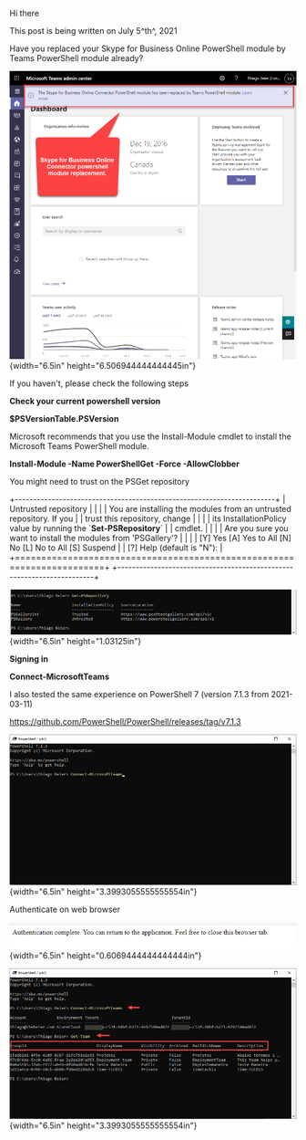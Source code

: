 Hi there

This post is being written on July 5^th^, 2021

Have you replaced your Skype for Business Online PowerShell module by
Teams PowerShell module already?

![](./media/image1.png){width="6.5in" height="6.506944444444445in"}

If you haven't, please check the following steps

**Check your current powershell version**

**\$PSVersionTable.PSVersion**

Microsoft recommends that you use the Install-Module cmdlet to install
the Microsoft Teams PowerShell module.

**Install-Module -Name PowerShellGet -Force -AllowClobber**

You might need to trust on the PSGet repository

+-----------------------------------------------------------------------+
| Untrusted repository                                                  |
|                                                                       |
| You are installing the modules from an untrusted repository. If you   |
| trust this repository, change                                         |
|                                                                       |
| its InstallationPolicy value by running the \`**Set-PSRepository**\`  |
| cmdlet.                                                               |
|                                                                       |
| Are you sure you want to install the modules from \'PSGallery\'?      |
|                                                                       |
| \[Y\] Yes \[A\] Yes to All \[N\] No \[L\] No to All \[S\] Suspend     |
| \[?\] Help (default is \"N\"):                                        |
+=======================================================================+
+-----------------------------------------------------------------------+

![](./media/image2.png){width="6.5in" height="1.03125in"}

**Signing in**

**Connect-MicrosoftTeams**

I also tested the same experience on PowerShell 7 (version 7.1.3 from
2021-03-11)

<https://github.com/PowerShell/PowerShell/releases/tag/v7.1.3>

![](./media/image3.png){width="6.5in" height="3.3993055555555554in"}

Authenticate on web browser

![](./media/image4.png){width="6.5in" height="0.6069444444444444in"}

![](./media/image5.png){width="6.5in" height="3.3993055555555554in"}
